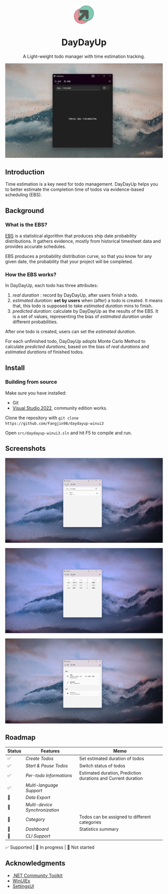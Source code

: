 <p align="center">
  <a href="#">
  </a>
  <img width="64" src="/images/logo.png">
</p>

<h1 align="center">
  DayDayUp
</h1>

<p align="center">
  A Light-weight todo manager with time estimation tracking.
</p>

<p align="center">
  <img src="/images/homepage.png">
</p>

## Introduction

Time estimation is a key need for todo management. DayDayUp helps you to better estimate the completion time of todos via evidence-based scheduling (EBS).

## Background

### What is the EBS?

[EBS](https://fogbugz.com/Evidence-Based-Scheduling/#:~:text=Evidence%20Based%20Scheduling%20or%20EBS%20is%20a%20statistical,the%20probability%20that%20your%20project%20will%20be%20completed) is a statistical algorithm that produces ship date probability distributions. It gathers evidence, mostly from historical timesheet data and provides accurate schedules. 

EBS produces a probability distribution curve, so that you know for any given date, the probability that your project will be completed.

### How the EBS works?

In DayDayUp, each todo has three attributes:

1. _real duration_ : record by DayDayUp, after users finish a todo.
2. _estimated duration_: **set by users** when (after) a todo is created. It means that, this todo is supposed to take _estimated duration_ mins to finish.
3. _predicted duration_: calculate by DayDayUp as the results of the EBS. It is a set of values, representing the bias of _estimated duration_ under different probabilities.

After one todo is created, users can set the _estimated duration_.

For each unfinished todo, DayDayUp adopts Monte Carlo Method to calculate _predicted durations_, based on the bias of _real durations_ and _estimated durations_ of finished todos.

## Install

### Building from source

Make sure you have installed:

- Git
- [Visual Studio 2022](https://visualstudio.microsoft.com/zh-hans/vs/), community edition works.

Clone the repository with `git clone https://github.com/Fangjin98/daydayup-winui3`

Open `src/daydayup-winui3.sln` and hit F5 to compile and run.

## Screenshots

<p align="center">
  <img src="/images/screenshot_1.png">
</p>

<p align="center">
  <img src="/images/screenshot_2.png">
</p>

<p align="center">
  <img src="/images/screenshot_3.png">
</p>

## Roadmap

Status |          Features     |  Memo  |
--        |  ------------------------ |   -----  |
✅| _Create Todos_ | Set estimated duration of todos|
✅| _Start & Pause Todos_ | Switch status of todos|
✅| _Per-todo Informations_ | Estimated duration, Prediction durations and Current duration|
✅| _Multi-language Support_ | |
🔁|_Data Export_| |
🔲|_Multi-device Synchronization_| |
🔲|_Category_|Todos can be assigned to different categories|
🔲|_Dashboard_|Statistics summary|
🔲| _CLI Support_ | |

✅ Supported | 🔁 In progress | 🔲 Not started

## Acknowledgments

- [.NET Community Toolkit](https://github.com/CommunityToolkit/MVVM-Samples)
- [WinUIEx](https://github.com/dotMorten/WinUIEx)
- [SettingsUI](https://github.com/WinUICommunity/SettingsUI)
